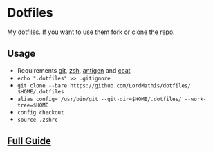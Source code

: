 # Dotfiles

My dotfiles. If you want to use them fork or clone the repo.

## Usage

* Requirements [git](https://git-scm.com/), [zsh](http://www.zsh.org/), [antigen](https://github.com/zsh-users/antigen) and [ccat](https://github.com/jingweno/ccat)
* `echo ".dotfiles" >> .gitignore`
* `git clone --bare https://github.com/LordMathis/dotfiles/ $HOME/.dotfiles`
* `alias config='/usr/bin/git --git-dir=$HOME/.dotfiles/ --work-tree=$HOME`
* `config checkout`
* `source .zshrc`

## [Full Guide](https://developer.atlassian.com/blog/2016/02/best-way-to-store-dotfiles-git-bare-repo/)
